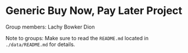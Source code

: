 # Generic Buy Now, Pay Later Project
Group members:
Lachy Bowker
Dion

Note to groups: Make sure to read the `README.md` located in `./data/README.md` for details.
